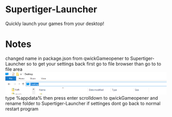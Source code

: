 # Supertiger-Launcher
Quickly launch your games from your desktop!


# Notes

changed name in package.json from qwickGameopener to Supertiger-Launcher
so to get your settings back
first go to file browser
than go to to file area
![](./assets/tutorial.png)
type %appdata% then press enter
scrolldown to qwickGameopener and rename folder to Supertiger-Launcher
if settinges dont go back to normal restart program